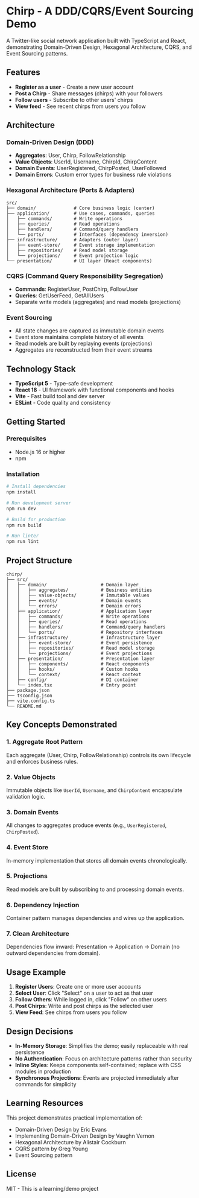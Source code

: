 # Chirp - A DDD/CQRS/Event Sourcing Demo

A Twitter-like social network application built with TypeScript and React, demonstrating Domain-Driven Design, Hexagonal Architecture, CQRS, and Event Sourcing patterns.

## Features

- **Register as a user** - Create a new user account
- **Post a Chirp** - Share messages (chirps) with your followers
- **Follow users** - Subscribe to other users' chirps
- **View feed** - See recent chirps from users you follow

## Architecture

### Domain-Driven Design (DDD)
- **Aggregates**: User, Chirp, FollowRelationship
- **Value Objects**: UserId, Username, ChirpId, ChirpContent
- **Domain Events**: UserRegistered, ChirpPosted, UserFollowed
- **Domain Errors**: Custom error types for business rule violations

### Hexagonal Architecture (Ports & Adapters)
```
src/
├── domain/              # Core business logic (center)
├── application/         # Use cases, commands, queries
│   ├── commands/        # Write operations
│   ├── queries/         # Read operations
│   ├── handlers/        # Command/query handlers
│   └── ports/           # Interfaces (dependency inversion)
├── infrastructure/      # Adapters (outer layer)
│   ├── event-store/     # Event storage implementation
│   ├── repositories/    # Read model storage
│   └── projections/     # Event projection logic
└── presentation/        # UI layer (React components)
```

### CQRS (Command Query Responsibility Segregation)
- **Commands**: RegisterUser, PostChirp, FollowUser
- **Queries**: GetUserFeed, GetAllUsers
- Separate write models (aggregates) and read models (projections)

### Event Sourcing
- All state changes are captured as immutable domain events
- Event store maintains complete history of all events
- Read models are built by replaying events (projections)
- Aggregates are reconstructed from their event streams

## Technology Stack

- **TypeScript 5** - Type-safe development
- **React 18** - UI framework with functional components and hooks
- **Vite** - Fast build tool and dev server
- **ESLint** - Code quality and consistency

## Getting Started

### Prerequisites
- Node.js 16 or higher
- npm

### Installation

```bash
# Install dependencies
npm install

# Run development server
npm run dev

# Build for production
npm run build

# Run linter
npm run lint
```

## Project Structure

```
chirp/
├── src/
│   ├── domain/                    # Domain layer
│   │   ├── aggregates/            # Business entities
│   │   ├── value-objects/         # Immutable values
│   │   ├── events/                # Domain events
│   │   └── errors/                # Domain errors
│   ├── application/               # Application layer
│   │   ├── commands/              # Write operations
│   │   ├── queries/               # Read operations
│   │   ├── handlers/              # Command/query handlers
│   │   └── ports/                 # Repository interfaces
│   ├── infrastructure/            # Infrastructure layer
│   │   ├── event-store/           # Event persistence
│   │   ├── repositories/          # Read model storage
│   │   └── projections/           # Event projections
│   ├── presentation/              # Presentation layer
│   │   ├── components/            # React components
│   │   ├── hooks/                 # Custom hooks
│   │   └── context/               # React context
│   ├── config/                    # DI container
│   └── index.tsx                  # Entry point
├── package.json
├── tsconfig.json
├── vite.config.ts
└── README.md
```

## Key Concepts Demonstrated

### 1. Aggregate Root Pattern
Each aggregate (User, Chirp, FollowRelationship) controls its own lifecycle and enforces business rules.

### 2. Value Objects
Immutable objects like `UserId`, `Username`, and `ChirpContent` encapsulate validation logic.

### 3. Domain Events
All changes to aggregates produce events (e.g., `UserRegistered`, `ChirpPosted`).

### 4. Event Store
In-memory implementation that stores all domain events chronologically.

### 5. Projections
Read models are built by subscribing to and processing domain events.

### 6. Dependency Injection
Container pattern manages dependencies and wires up the application.

### 7. Clean Architecture
Dependencies flow inward: Presentation → Application → Domain (no outward dependencies from domain).

## Usage Example

1. **Register Users**: Create one or more user accounts
2. **Select User**: Click "Select" on a user to act as that user
3. **Follow Others**: While logged in, click "Follow" on other users
4. **Post Chirps**: Write and post chirps as the selected user
5. **View Feed**: See chirps from users you follow

## Design Decisions

- **In-Memory Storage**: Simplifies the demo; easily replaceable with real persistence
- **No Authentication**: Focus on architecture patterns rather than security
- **Inline Styles**: Keeps components self-contained; replace with CSS modules in production
- **Synchronous Projections**: Events are projected immediately after commands for simplicity

## Learning Resources

This project demonstrates practical implementation of:
- Domain-Driven Design by Eric Evans
- Implementing Domain-Driven Design by Vaughn Vernon
- Hexagonal Architecture by Alistair Cockburn
- CQRS pattern by Greg Young
- Event Sourcing pattern

## License

MIT - This is a learning/demo project
